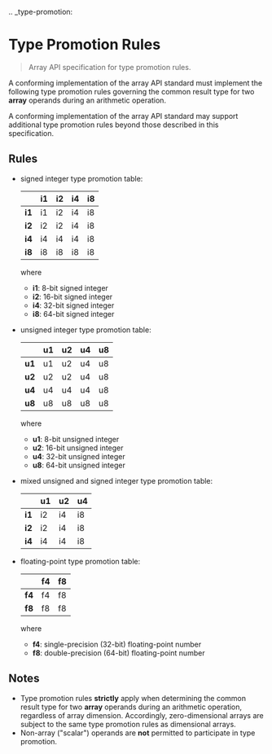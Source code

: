 .. _type-promotion:

# Type Promotion Rules

> Array API specification for type promotion rules.

A conforming implementation of the array API standard must implement the following type promotion rules governing the common result type for two **array** operands during an arithmetic operation.

A conforming implementation of the array API standard may support additional type promotion rules beyond those described in this specification.

## Rules

<!-- Note: please keep table columns aligned -->

-   signed integer type promotion table:

    |        | i1 | i2 | i4 | i8 |
    | ------ | -- | -- | -- | -- |
    | **i1** | i1 | i2 | i4 | i8 |
    | **i2** | i2 | i2 | i4 | i8 |
    | **i4** | i4 | i4 | i4 | i8 |
    | **i8** | i8 | i8 | i8 | i8 |

    where

    -   **i1**: 8-bit signed integer
    -   **i2**: 16-bit signed integer
    -   **i4**: 32-bit signed integer
    -   **i8**: 64-bit signed integer

-   unsigned integer type promotion table:

    |        | u1 | u2 | u4 | u8 |
    | ------ | -- | -- | -- | -- |
    | **u1** | u1 | u2 | u4 | u8 |
    | **u2** | u2 | u2 | u4 | u8 |
    | **u4** | u4 | u4 | u4 | u8 |
    | **u8** | u8 | u8 | u8 | u8 |

    where

    -   **u1**: 8-bit unsigned integer
    -   **u2**: 16-bit unsigned integer
    -   **u4**: 32-bit unsigned integer
    -   **u8**: 64-bit unsigned integer

-   mixed unsigned and signed integer type promotion table:

    |        | u1 | u2 | u4 |
    | ------ | -- | -- | -- |
    | **i1** | i2 | i4 | i8 |
    | **i2** | i2 | i4 | i8 |
    | **i4** | i4 | i4 | i8 |

-   floating-point type promotion table:

    |        | f4 | f8 |
    | ------ | -- | -- |
    | **f4** | f4 | f8 |
    | **f8** | f8 | f8 |

    where

    -   **f4**: single-precision (32-bit) floating-point number
    -   **f8**: double-precision (64-bit) floating-point number

## Notes

-   Type promotion rules **strictly** apply when determining the common result type for two **array** operands during an arithmetic operation, regardless of array dimension. Accordingly, zero-dimensional arrays are subject to the same type promotion rules as dimensional arrays.
-   Non-array ("scalar") operands are **not** permitted to participate in type promotion.